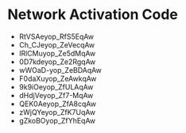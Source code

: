 # Network Activation Code
* RtVSAeyop_RfS5EqAw
* Ch_CJeyop_ZeVecqAw
* lRlCMuyop_Ze5dMqAw
* 0D7kdeyop_Ze2RgqAw
* wWOaD-yop_ZeBDAqAw
* F0daXuyop_ZeAwkqAw
* 9k9iOeyop_ZfULAqAw
* dHdjVeyop_Zf7-MqAw
* QEK0Aeyop_ZfA8cqAw
* zWjQYeyop_ZfK7UqAw
* gZkoBOyop_ZfYhEqAw